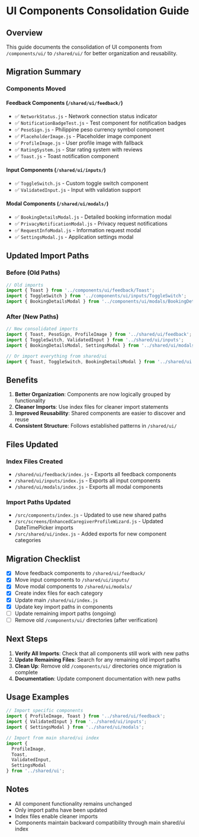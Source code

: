 # UI Components Consolidation Guide

## Overview
This guide documents the consolidation of UI components from `/components/ui/` to `/shared/ui/` for better organization and reusability.

## Migration Summary

### Components Moved

#### Feedback Components (`/shared/ui/feedback/`)
- ✅ `NetworkStatus.js` - Network connection status indicator
- ✅ `NotificationBadgeTest.js` - Test component for notification badges
- ✅ `PesoSign.js` - Philippine peso currency symbol component
- ✅ `PlaceholderImage.js` - Placeholder image component
- ✅ `ProfileImage.js` - User profile image with fallback
- ✅ `RatingSystem.js` - Star rating system with reviews
- ✅ `Toast.js` - Toast notification component

#### Input Components (`/shared/ui/inputs/`)
- ✅ `ToggleSwitch.js` - Custom toggle switch component
- ✅ `ValidatedInput.js` - Input with validation support

#### Modal Components (`/shared/ui/modals/`)
- ✅ `BookingDetailsModal.js` - Detailed booking information modal
- ✅ `PrivacyNotificationModal.js` - Privacy request notifications
- ✅ `RequestInfoModal.js` - Information request modal
- ✅ `SettingsModal.js` - Application settings modal

## Updated Import Paths

### Before (Old Paths)
```javascript
// Old imports
import { Toast } from '../components/ui/feedback/Toast';
import { ToggleSwitch } from '../components/ui/inputs/ToggleSwitch';
import { BookingDetailsModal } from '../components/ui/modals/BookingDetailsModal';
```

### After (New Paths)
```javascript
// New consolidated imports
import { Toast, PesoSign, ProfileImage } from '../shared/ui/feedback';
import { ToggleSwitch, ValidatedInput } from '../shared/ui/inputs';
import { BookingDetailsModal, SettingsModal } from '../shared/ui/modals';

// Or import everything from shared/ui
import { Toast, ToggleSwitch, BookingDetailsModal } from '../shared/ui';
```

## Benefits

1. **Better Organization**: Components are now logically grouped by functionality
2. **Cleaner Imports**: Use index files for cleaner import statements
3. **Improved Reusability**: Shared components are easier to discover and reuse
4. **Consistent Structure**: Follows established patterns in `/shared/ui/`

## Files Updated

### Index Files Created
- `/shared/ui/feedback/index.js` - Exports all feedback components
- `/shared/ui/inputs/index.js` - Exports all input components  
- `/shared/ui/modals/index.js` - Exports all modal components

### Import Paths Updated
- `/src/components/index.js` - Updated to use new shared paths
- `/src/screens/EnhancedCaregiverProfileWizard.js` - Updated DateTimePicker imports
- `/src/shared/ui/index.js` - Added exports for new component categories

## Migration Checklist

- [x] Move feedback components to `/shared/ui/feedback/`
- [x] Move input components to `/shared/ui/inputs/`
- [x] Move modal components to `/shared/ui/modals/`
- [x] Create index files for each category
- [x] Update main `/shared/ui/index.js`
- [x] Update key import paths in components
- [ ] Update remaining import paths (ongoing)
- [ ] Remove old `/components/ui/` directories (after verification)

## Next Steps

1. **Verify All Imports**: Check that all components still work with new paths
2. **Update Remaining Files**: Search for any remaining old import paths
3. **Clean Up**: Remove old `/components/ui/` directories once migration is complete
4. **Documentation**: Update component documentation with new paths

## Usage Examples

```javascript
// Import specific components
import { ProfileImage, Toast } from '../shared/ui/feedback';
import { ValidatedInput } from '../shared/ui/inputs';
import { SettingsModal } from '../shared/ui/modals';

// Import from main shared/ui index
import { 
  ProfileImage, 
  Toast, 
  ValidatedInput, 
  SettingsModal 
} from '../shared/ui';
```

## Notes

- All component functionality remains unchanged
- Only import paths have been updated
- Index files enable cleaner imports
- Components maintain backward compatibility through main shared/ui index